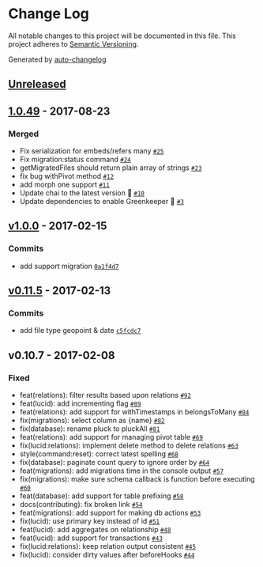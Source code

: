 # Change Log
All notable changes to this project will be documented in this file. This project adheres to [Semantic Versioning](http://semver.org/).

Generated by [auto-changelog](https://github.com/CookPete/auto-changelog)


## [Unreleased](https://github.com/duyluonglc/adonis-lucid-mongodb/compare/1.0.49...HEAD)


## [1.0.49](https://github.com/duyluonglc/adonis-lucid-mongodb/compare/v1.0.0...1.0.49) - 2017-08-23

### Merged
* Fix serialization for embeds/refers many [`#25`](https://github.com/duyluonglc/adonis-lucid-mongodb/pull/25)
* Fix migration:status command [`#24`](https://github.com/duyluonglc/adonis-lucid-mongodb/pull/24)
* getMigratedFiles should return plain array of strings [`#23`](https://github.com/duyluonglc/adonis-lucid-mongodb/pull/23)
* fix bug withPivot method [`#12`](https://github.com/duyluonglc/adonis-lucid-mongodb/pull/12)
* add morph one support [`#11`](https://github.com/duyluonglc/adonis-lucid-mongodb/pull/11)
* Update chai to the latest version 🚀 [`#10`](https://github.com/duyluonglc/adonis-lucid-mongodb/pull/10)
* Update dependencies to enable Greenkeeper 🌴 [`#3`](https://github.com/duyluonglc/adonis-lucid-mongodb/pull/3)


## [v1.0.0](https://github.com/duyluonglc/adonis-lucid-mongodb/compare/v0.11.5...v1.0.0) - 2017-02-15

### Commits
* add support migration [`0a1f4d7`](https://github.com/duyluonglc/adonis-lucid-mongodb/commit/0a1f4d752fdf35dc7104450b2d11889d46838bea)


## [v0.11.5](https://github.com/duyluonglc/adonis-lucid-mongodb/compare/v0.10.7...v0.11.5) - 2017-02-13

### Commits
* add file type geopoint & date [`c5fcdc7`](https://github.com/duyluonglc/adonis-lucid-mongodb/commit/c5fcdc7dea492c12ad4ef4a9faa84f0f81ef21e5)


## v0.10.7 - 2017-02-08

### Fixed
* feat(relations): filter results based upon relations [`#92`](https://github.com/duyluonglc/adonis-lucid-mongodb/issues/92)
* feat(lucid): add incrementing flag [`#89`](https://github.com/duyluonglc/adonis-lucid-mongodb/issues/89)
* feat(relations): add support for withTimestamps in belongsToMany [`#84`](https://github.com/duyluonglc/adonis-lucid-mongodb/issues/84)
* fix(migrations): select column as {name} [`#82`](https://github.com/duyluonglc/adonis-lucid-mongodb/issues/82)
* fix(database): rename pluck to pluckAll [`#81`](https://github.com/duyluonglc/adonis-lucid-mongodb/issues/81)
* feat(relations): add support for managing pivot table [`#69`](https://github.com/duyluonglc/adonis-lucid-mongodb/issues/69)
* fix(lucid:relations): implement delete method to delete relations [`#63`](https://github.com/duyluonglc/adonis-lucid-mongodb/issues/63)
* style(command:reset): correct latest spelling [`#68`](https://github.com/duyluonglc/adonis-lucid-mongodb/issues/68)
* fix(database): paginate count query to ignore order by [`#64`](https://github.com/duyluonglc/adonis-lucid-mongodb/issues/64)
* feat(migrations): add migrations time in the console output [`#57`](https://github.com/duyluonglc/adonis-lucid-mongodb/issues/57)
* fix(migrations): make sure schema callback is function before executing [`#60`](https://github.com/duyluonglc/adonis-lucid-mongodb/issues/60)
* feat(database): add support for table prefixing [`#58`](https://github.com/duyluonglc/adonis-lucid-mongodb/issues/58)
* docs(contributing): fix broken link [`#54`](https://github.com/duyluonglc/adonis-lucid-mongodb/issues/54)
* feat(migrations): add support for making db actions [`#53`](https://github.com/duyluonglc/adonis-lucid-mongodb/issues/53)
* fix(lucid): use primary key instead of id [`#51`](https://github.com/duyluonglc/adonis-lucid-mongodb/issues/51)
* feat(lucid): add aggregates on relationship [`#48`](https://github.com/duyluonglc/adonis-lucid-mongodb/issues/48)
* feat(lucid): add support for transactions [`#43`](https://github.com/duyluonglc/adonis-lucid-mongodb/issues/43)
* fix(lucid:relations): keep relation output consistent [`#45`](https://github.com/duyluonglc/adonis-lucid-mongodb/issues/45)
* fix(lucid): consider dirty values after beforeHooks [`#44`](https://github.com/duyluonglc/adonis-lucid-mongodb/issues/44)
